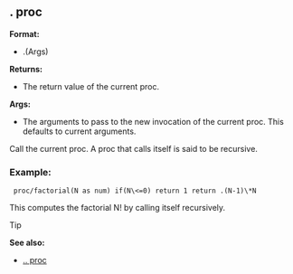 ## . proc

**Format:**
+   .(Args)
<!-- -->
**Returns:**
+   The return value of the current proc.
<!-- -->
**Args:**
+   The arguments to pass to the new invocation of the current proc.
    This defaults to current arguments.


Call the current proc. A proc that calls itself is said to be
recursive.
### Example:

```
 proc/factorial(N as num) if(N\<=0) return 1 return .(N-1)\*N

```
 

This computes the factorial N! by calling itself
recursively.

> [!TIP] 
> **See also:**
> +   [.. proc](/ref/proc/%2e%2e.md) <!-- -->